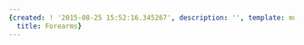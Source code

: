 ```yaml
---
{created: ! '2015-08-25 15:52:16.345267', description: '', template: muscle.html,
  title: Forearms}
---
```


